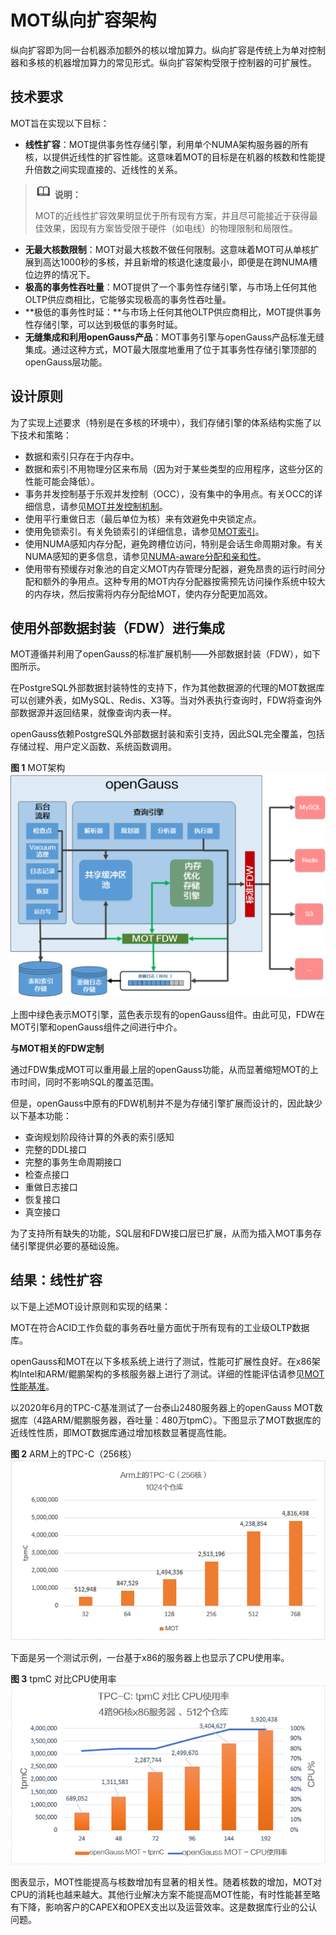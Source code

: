 # MOT纵向扩容架构<a name="ZH-CN_TOPIC_0289899834"></a>

纵向扩容即为同一台机器添加额外的核以增加算力。纵向扩容是传统上为单对控制器和多核的机器增加算力的常见形式。纵向扩容架构受限于控制器的可扩展性。

## 技术要求<a name="zh-cn_topic_0283136704_zh-cn_topic_0280525153_section40010985"></a>

MOT旨在实现以下目标：

-   **线性扩容**：MOT提供事务性存储引擎，利用单个NUMA架构服务器的所有核，以提供近线性的扩容性能。这意味着MOT的目标是在机器的核数和性能提升倍数之间实现直接的、近线性的关系。

>![](public_sys-resources/icon-note.gif) **说明：** 
>
>MOT的近线性扩容效果明显优于所有现有方案，并且尽可能接近于获得最佳效果，因现有方案皆受限于硬件（如电线）的物理限制和局限性。

-   **无最大核数限制**：MOT对最大核数不做任何限制。这意味着MOT可从单核扩展到高达1000秒的多核，并且新增的核退化速度最小，即便是在跨NUMA槽位边界的情况下。
-   **极高的事务性吞吐量**：MOT提供了一个事务性存储引擎，与市场上任何其他OLTP供应商相比，它能够实现极高的事务性吞吐量。
-   **极低的事务性时延：**与市场上任何其他OLTP供应商相比，MOT提供事务性存储引擎，可以达到极低的事务时延。
-   **无缝集成和利用openGauss产品**：MOT事务引擎与openGauss产品标准无缝集成。通过这种方式，MOT最大限度地重用了位于其事务性存储引擎顶部的openGauss层功能。

## 设计原则<a name="zh-cn_topic_0283136704_zh-cn_topic_0280525153_section24554549"></a>

为了实现上述要求（特别是在多核的环境中），我们存储引擎的体系结构实施了以下技术和策略：

-   数据和索引只存在于内存中。
-   数据和索引不用物理分区来布局（因为对于某些类型的应用程序，这些分区的性能可能会降低）。
-   事务并发控制基于乐观并发控制（OCC），没有集中的争用点。有关OCC的详细信息，请参见[MOT并发控制机制](MOT并发控制机制.md)。
-   使用平行重做日志（最后单位为核）来有效避免中央锁定点。
-   使用免锁索引。有关免锁索引的详细信息，请参见[MOT索引](MOT索引.md)。
-   使用NUMA感知内存分配，避免跨槽位访问，特别是会话生命周期对象。有关NUMA感知的更多信息，请参见[NUMA-aware分配和亲和性](NUMA-aware分配和亲和性.md)。
-   使用带有预缓存对象池的自定义MOT内存管理分配器，避免昂贵的运行时间分配和额外的争用点。这种专用的MOT内存分配器按需预先访问操作系统中较大的内存块，然后按需将内存分配给MOT，使内存分配更加高效。

## 使用外部数据封装（FDW）进行集成<a name="zh-cn_topic_0283136704_zh-cn_topic_0280525153_section19664357"></a>

MOT遵循并利用了openGauss的标准扩展机制——外部数据封装（FDW），如下图所示。

在PostgreSQL外部数据封装特性的支持下，作为其他数据源的代理的MOT数据库可以创建外表，如MySQL、Redis、X3等。当对外表执行查询时，FDW将查询外部数据源并返回结果，就像查询内表一样。

openGauss依赖PostgreSQL外部数据封装和索引支持，因此SQL完全覆盖，包括存储过程、用户定义函数、系统函数调用。

**图 1**  MOT架构<a name="zh-cn_topic_0283136704_zh-cn_topic_0280525153_fig30085468"></a>  
![](figures/MOT架构.png "MOT架构")

上图中绿色表示MOT引擎，蓝色表示现有的openGauss组件。由此可见，FDW在MOT引擎和openGauss组件之间进行中介。

**与MOT相关的FDW定制**

通过FDW集成MOT可以重用最上层的openGauss功能，从而显著缩短MOT的上市时间，同时不影响SQL的覆盖范围。

但是，openGauss中原有的FDW机制并不是为存储引擎扩展而设计的，因此缺少以下基本功能：

-   查询规划阶段待计算的外表的索引感知
-   完整的DDL接口
-   完整的事务生命周期接口
-   检查点接口
-   重做日志接口
-   恢复接口
-   真空接口

为了支持所有缺失的功能，SQL层和FDW接口层已扩展，从而为插入MOT事务存储引擎提供必要的基础设施。

## 结果：线性扩容<a name="zh-cn_topic_0283136704_zh-cn_topic_0280525153_section42761489"></a>

以下是上述MOT设计原则和实现的结果：

MOT在符合ACID工作负载的事务吞吐量方面优于所有现有的工业级OLTP数据库。

openGauss和MOT在以下多核系统上进行了测试，性能可扩展性良好。在x86架构Intel和ARM/鲲鹏架构的多核服务器上进行了测试。详细的性能评估请参见[MOT性能基准](MOT性能基准.md)。

以2020年6月的TPC-C基准测试了一台泰山2480服务器上的openGauss MOT数据库（4路ARM/鲲鹏服务器，吞吐量：480万tpmC）。下图显示了MOT数据库的近线性性质，即MOT数据库通过增加核数显著提高性能。

**图 2**  ARM上的TPC-C（256核）<a name="zh-cn_topic_0283136704_zh-cn_topic_0280525153_fig13530558"></a>  
![](figures/ARM上的TPC-C（256核）.png "ARM上的TPC-C（256核）")

下面是另一个测试示例，一台基于x86的服务器上也显示了CPU使用率。

**图 3**  tpmC 对比CPU使用率<a name="zh-cn_topic_0283136704_zh-cn_topic_0280525153_fig34899073"></a>  
![](figures/tpmC-对比CPU使用率.png "tpmC-对比CPU使用率")

图表显示，MOT性能提高与核数增加有显著的相关性。随着核数的增加，MOT对CPU的消耗也越来越大。其他行业解决方案不能提高MOT性能，有时性能甚至略有下降，影响客户的CAPEX和OPEX支出以及运营效率。这是数据库行业的公认问题。

